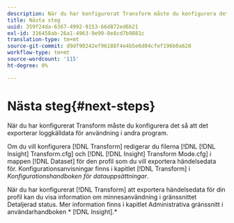 ```yaml
---
description: När du har konfigurerat Transform måste du konfigurera det så att det exporterar loggkälldata för användning i andra program.
title: Nästa steg
uuid: 359f24da-6367-4992-9153-66d872ed6b21
exl-id: 316458ab-26a1-4963-9e90-8e8cd7b9881c
translation-type: tm+mt
source-git-commit: d9df90242ef96188f4e4b5e6d04cfef196b0a628
workflow-type: tm+mt
source-wordcount: '115'
ht-degree: 0%

---
```


# Nästa steg{#next-steps}

När du har konfigurerat Transform måste du konfigurera det så att det exporterar loggkälldata för användning i andra program.

Om du vill konfigurera [!DNL Transform] redigerar du filerna [!DNL [!DNL Insight] Transform.cfg] och [!DNL [!DNL Insight] Transform Mode.cfg] i mappen [!DNL Dataset] för den profil som du vill exportera händelsedata för. Konfigurationsanvisningar finns i kapitlet [!DNL Transform] i *Konfigurationshandboken för datauppsättningar*.

När du har konfigurerat [!DNL Transform] att exportera händelsedata för din profil kan du visa information om minnesanvändning i gränssnittet Detaljerad status. Mer information finns i kapitlet Administrativa gränssnitt i användarhandboken * [!DNL Insight].*
